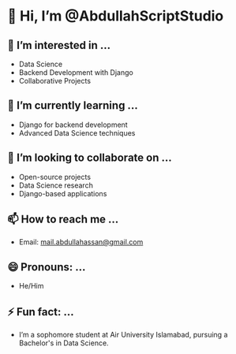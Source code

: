 # 👋 Hi, I’m @AbdullahScriptStudio

## 👀 I’m interested in ...
- Data Science
- Backend Development with Django
- Collaborative Projects

## 🌱 I’m currently learning ...
- Django for backend development
- Advanced Data Science techniques

## 💞️ I’m looking to collaborate on ...
- Open-source projects
- Data Science research
- Django-based applications

## 📫 How to reach me ...
- Email: mail.abdullahassan@gmail.com

## 😄 Pronouns: ...
- He/Him

## ⚡ Fun fact: ...
- I’m a sophomore student at Air University Islamabad, pursuing a Bachelor's in Data Science.
